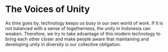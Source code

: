 # The Voices of Unity

As time goes by, technology keeps us busy in our own world of work. If it is not balanced with a sense of togetherness, the unity in Indonesia can weaken. Therefore, we try to take advantage of this modern technology to bring each other closer and make people aware that maintaining and developing unity in diversity is our collective obligation.

